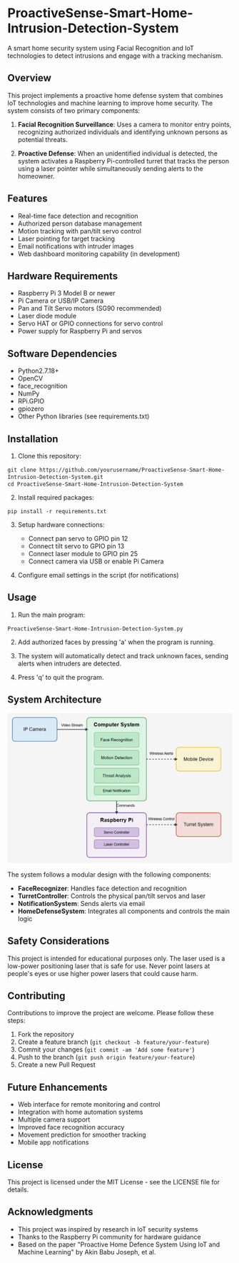 # ProactiveSense-Smart-Home-Intrusion-Detection-System
A smart home security system using Facial Recognition and IoT technologies to detect intrusions and engage with a tracking mechanism.

## Overview

This project implements a proactive home defense system that combines IoT technologies and machine learning to improve home security. The system consists of two primary components:

1. **Facial Recognition Surveillance**: Uses a camera to monitor entry points, recognizing authorized individuals and identifying unknown persons as potential threats.

2. **Proactive Defense**: When an unidentified individual is detected, the system activates a Raspberry Pi-controlled turret that tracks the person using a laser pointer while simultaneously sending alerts to the homeowner.

## Features

- Real-time face detection and recognition
- Authorized person database management
- Motion tracking with pan/tilt servo control
- Laser pointing for target tracking
- Email notifications with intruder images
- Web dashboard monitoring capability (in development)

## Hardware Requirements

- Raspberry Pi 3 Model B or newer
- Pi Camera or USB/IP Camera
- Pan and Tilt Servo motors (SG90 recommended)
- Laser diode module
- Servo HAT or GPIO connections for servo control
- Power supply for Raspberry Pi and servos

## Software Dependencies

- Python2.7.18+
- OpenCV
- face_recognition
- NumPy
- RPi.GPIO
- gpiozero
- Other Python libraries (see requirements.txt)

## Installation

1. Clone this repository:
```
git clone https://github.com/yourusername/ProactiveSense-Smart-Home-Intrusion-Detection-System.git
cd ProactiveSense-Smart-Home-Intrusion-Detection-System
```

2. Install required packages:
```
pip install -r requirements.txt
```

3. Setup hardware connections:
   - Connect pan servo to GPIO pin 12
   - Connect tilt servo to GPIO pin 13
   - Connect laser module to GPIO pin 25
   - Connect camera via USB or enable Pi Camera

4. Configure email settings in the script (for notifications)

## Usage

1. Run the main program:
```
ProactiveSense-Smart-Home-Intrusion-Detection-System.py
```

2. Add authorized faces by pressing 'a' when the program is running.

3. The system will automatically detect and track unknown faces, sending alerts when intruders are detected.

4. Press 'q' to quit the program.

## System Architecture

![System Architecture](docs/system_architecture.png)

The system follows a modular design with the following components:

- **FaceRecognizer**: Handles face detection and recognition
- **TurretController**: Controls the physical pan/tilt servos and laser
- **NotificationSystem**: Sends alerts via email
- **HomeDefenseSystem**: Integrates all components and controls the main logic

## Safety Considerations

This project is intended for educational purposes only. The laser used is a low-power positioning laser that is safe for use. Never point lasers at people's eyes or use higher power lasers that could cause harm.

## Contributing

Contributions to improve the project are welcome. Please follow these steps:

1. Fork the repository
2. Create a feature branch (`git checkout -b feature/your-feature`)
3. Commit your changes (`git commit -am 'Add some feature'`)
4. Push to the branch (`git push origin feature/your-feature`)
5. Create a new Pull Request

## Future Enhancements

- Web interface for remote monitoring and control
- Integration with home automation systems
- Multiple camera support
- Improved face recognition accuracy
- Movement prediction for smoother tracking
- Mobile app notifications

## License

This project is licensed under the MIT License - see the LICENSE file for details.

## Acknowledgments

- This project was inspired by research in IoT security systems
- Thanks to the Raspberry Pi community for hardware guidance
- Based on the paper "Proactive Home Defence System Using IoT and Machine Learning" by Akin Babu Joseph, et al.
